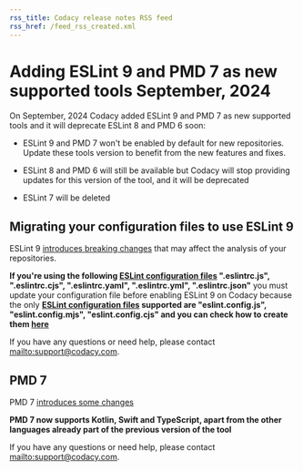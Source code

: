 ```yaml
---
rss_title: Codacy release notes RSS feed
rss_href: /feed_rss_created.xml
---
```


# Adding ESLint 9 and PMD 7 as new supported tools September, 2024

On September, 2024 Codacy added ESLint 9 and PMD 7 as new supported tools and it will deprecate ESLint 8 and PMD 6 soon:

-   ESLint 9 and PMD 7 won't be enabled by default for new repositories. Update these tools version to benefit from the new features and fixes.

-   ESLint 8 and PMD 6 will still be available but Codacy will stop providing updates for this version of the tool, and it will be deprecated

-   ESLint 7 will be deleted

## Migrating your configuration files to use ESLint 9

ESLint 9 [introduces breaking changes](https://eslint.org/blog/2024/04/eslint-v9.0.0-released/) that may affect the analysis of your repositories.

**If you're using the following [ESLint configuration files](https://eslint.org/docs/user-guide/configuring/configuration-files) ".eslintrc.js", ".eslintrc.cjs", ".eslintrc.yaml", ".eslintrc.yml", ".eslintrc.json"** you must update your configuration file before enabling ESLint 9 on Codacy because the only **[ESLint configuration files](https://eslint.org/docs/user-guide/configuring/configuration-files) supported are "eslint.config.js", "eslint.config.mjs", "eslint.config.cjs" and you can check how to create them [here](https://eslint.org/docs/latest/use/configure/configuration-files)**

If you have any questions or need help, please contact <mailto:support@codacy.com>.

## PMD 7

PMD 7 [introduces some changes](https://pmd.github.io/2024/03/22/PMD-7-is-here/)

**PMD 7 now supports Kotlin, Swift and TypeScript, apart from the other languages already part of the previous version of the tool**

If you have any questions or need help, please contact <mailto:support@codacy.com>.

